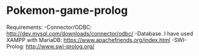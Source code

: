 # Pokemon-game-prolog

Requirements:
  -Connector/ODBC: http://dev.mysql.com/downloads/connector/odbc/
  -Database. I have used XAMPP with MariaDB: https://www.apachefriends.org/index.html
  -SWI-Prolog: http://www.swi-prolog.org/
